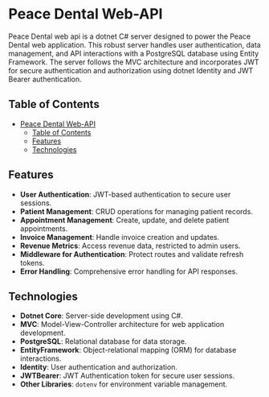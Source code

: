 # Peace Dental Web-API

Peace Dental web api is a dotnet C# server designed to power the Peace Dental web application. This robust server handles user authentication, data management, and API interactions with a PostgreSQL database using Entity Framework. The server follows the MVC architecture and incorporates JWT for secure authentication and authorization using dotnet Identity and JWT Bearer authentication.

## Table of Contents

- [Peace Dental Web-API](#peace-dental-web-api)
  - [Table of Contents](#table-of-contents)
  - [Features](#features)
  - [Technologies](#technologies)

## Features

- **User Authentication**: JWT-based authentication to secure user sessions.
- **Patient Management**: CRUD operations for managing patient records.
- **Appointment Management**: Create, update, and delete patient appointments.
- **Invoice Management**: Handle invoice creation and updates.
- **Revenue Metrics**: Access revenue data, restricted to admin users.
- **Middleware for Authentication**: Protect routes and validate refresh tokens.
- **Error Handling**: Comprehensive error handling for API responses.

## Technologies

- **Dotnet Core**: Server-side development using C#.
- **MVC**: Model-View-Controller architecture for web application development.
- **PostgreSQL**: Relational database for data storage.
- **EntityFramework**: Object-relational mapping (ORM) for database interactions.
- **Identity**: User authentication and authorization.
- **JWTBearer**: JWT Authentication token for secure user sessions.
- **Other Libraries**: `dotenv` for environment variable management.
